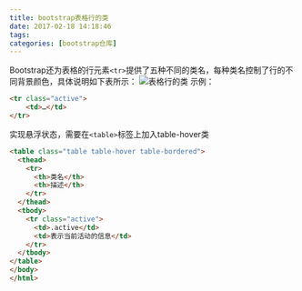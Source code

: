 ```yaml
---
title: bootstrap表格行的类
date: 2017-02-18 14:18:46
tags:
categories: [bootstrap仓库]
---
```

Bootstrap还为表格的行元素` <tr> `提供了五种不同的类名，每种类名控制了行的不同背景颜色，具体说明如下表所示：
![表格行的类][1]
示例：
```html
<tr class="active">
    <td>…</td>
</tr>
```
实现悬浮状态，需要在` <table> `标签上加入table-hover类
```html
<table class="table table-hover table-bordered">
  <thead>
    <tr>
      <th>类名</th>
      <th>描述</th>
    </tr>
  </thead>
  <tbody>
    <tr class="active">
      <td>.active</td>
      <td>表示当前活动的信息</td>
    </tr>
  </tbody>
</table> 
</body>
</html>
```



  [1]: http://img.mukewang.com/53ad213f0001b08807340508.jpg